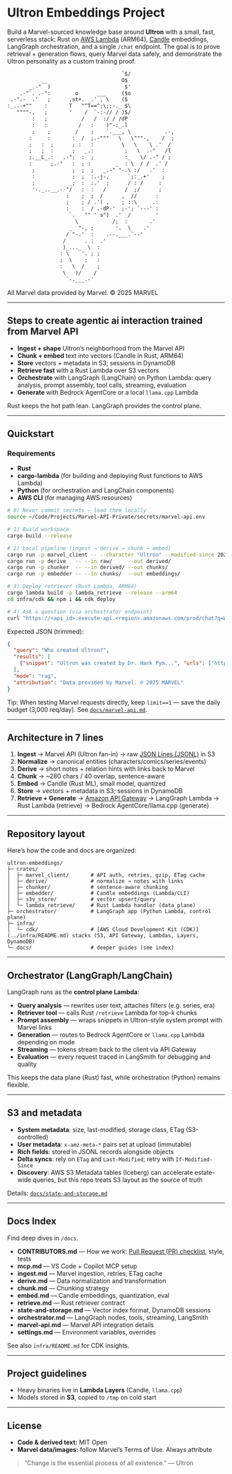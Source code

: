 # Ultron Embeddings Project

Build a Marvel-sourced knowledge base around **Ultron** with a small, fast,
serverless stack: Rust on [AWS Lambda](https://docs.aws.amazon.com/lambda/latest/dg/welcome.html) (ARM64), [Candle](https://github.com/huggingface/candle) embeddings, LangGraph orchestration,
and a single `/chat` endpoint. The goal is to prove retrieval + generation flows,
query Marvel data safely, and demonstrate the Ultron personality as a custom
training proof.

```txt
                                     `$/              
           __                        O$               
       _.-"  )                        $'              
    .-"`. .-":        o      ___     ($o              
 .-".-  .'   ;      ,st+.  .' , \    ($               
:_..-+""    :       T   "^T==^;\;;-._ $\              
   """"-,   ;       '    /  `-:-// / )$/              
        :   ;           /   /  :/ / /dP               
        :   :          /   :    )^-:_.l               
        ;    ;        /    ;    `.___, \           .-,
       :     :       :  /  ;.-"""   \   \"""-,    /  ;
       ;   :  ;      ; :   :         \   \    \ .'  / 
       ;   ;  :      ;   _.:          ;   \  .-"   /l 
       ;.__L_.:   .-";  :  ;          :_   \/ .-" / ; 
       :      ;.-"   :  ; :        _  : \  / /  .' /  
        ;            ;  ;  ;   _.-" "-.\ :/   .'  :   
        :            ;  ;  :.-j-,      `;:_.+'    ;   
        ;           _;  :  :.'  ;      / : /     :    
        '-._..__.--"/   :  :   /      /  ;/      ;    
                   :    ;  ;  /      ,  //      :     
                   ;    ; / .'( ,    ; ::\     .:     
                   :    :  / .-dP-'  ;-'; `---' :     
                    `.   "" ' s")  .'  /        '     
                      \           /;  :       .'      
                    _  "-, ;       '.  \    .'        
                   / "-.'  :    .--.___.`--'          
                  /      . :  .'                      
                  )_..._  \  :                     
                 : \    '. ; ;                        
                 ;  \    ;   :                        
                 :   \  /    ;                        
                  \   )/    /                         
                   `-.___.-'

```

All Marvel data provided by Marvel. © 2025 MARVEL

---

## Steps to create agentic ai interaction trained from Marvel API

- **Ingest + shape** Ultron’s neighborhood from the Marvel API  
- **Chunk + embed** text into vectors (Candle in Rust, ARM64)  
- **Store** vectors + metadata in S3; sessions in DynamoDB  
- **Retrieve fast** with a Rust Lambda over S3 vectors  
- **Orchestrate** with LangGraph (LangChain) on Python Lambda: query analysis, prompt assembly, tool calls, streaming, evaluation  
- **Generate** with Bedrock AgentCore or a local `llama.cpp` Lambda  

Rust keeps the hot path lean. LangGraph provides the control plane.

---

## Quickstart

### Requirements

- **Rust**
- **cargo-lambda** (for building and deploying Rust functions to AWS Lambda)
- **Python** (for orchestration and LangChain components)
- **AWS CLI** (for managing AWS resources)

```sh
# 0) Never commit secrets — load them locally
source ~/Code/Projects/Marvel-API-Private/secrets/marvel-api.env

# 1) Build workspace
cargo build --release

# 2) Local pipeline (ingest → derive → chunk → embed)
cargo run -p marvel_client -- --character "Ultron" --modified-since 2020-01-01
cargo run -p derive   -- --in raw/     --out derived/
cargo run -p chunker  -- --in derived/ --out chunks/
cargo run -p embedder -- --in chunks/  --out embeddings/

# 3) Deploy retriever (Rust Lambda, ARM64)
cargo lambda build -p lambda_retrieve --release --arm64
cd infra/cdk && npm i && cdk deploy

# 4) Ask a question (via orchestrator endpoint)
curl "https://<api_id>.execute-api.<region>.amazonaws.com/prod/chat?q=Who%20created%20Ultron%3F"
```

Expected JSON (trimmed):

```json
{
  "query": "Who created Ultron?",
  "results": [
    {"snippet": "Ultron was created by Dr. Hank Pym...", "urls": ["https://marvel.com/characters/1009685/ultron"]}
  ],
  "mode": "rag",
  "attribution": "Data provided by Marvel. © 2025 MARVEL"
}
```

Tip: When testing Marvel requests directly, keep `limit==1` — save the daily
budget (3,000 req/day). See [`docs/marvel-api.md`](./docs/marvel-api.md).

---

## Architecture in 7 lines

1. **Ingest** → Marvel API (Ultron fan-in) → raw [JSON Lines (JSONL)](https://jsonlines.org) in S3  
2. **Normalize** → canonical entities (characters/comics/series/events)  
3. **Derive** → short notes + relation hints with links back to Marvel  
4. **Chunk** → ~280 chars / 40 overlap, sentence-aware  
5. **Embed** → Candle (Rust ML), small model, quantized  
6. **Store** → vectors + metadata in S3; sessions in DynamoDB  
7. **Retrieve + Generate** → [Amazon API Gateway](https://docs.aws.amazon.com/apigateway/latest/developerguide/welcome.html) → LangGraph Lambda → Rust Lambda (retrieve) → Bedrock AgentCore/llama.cpp (generate)

---

## Repository layout

Here’s how the code and docs are organized:

```text
ultron-embeddings/
├─ crates/
│  ├─ marvel_client/       # API auth, retries, gzip, ETag cache
│  ├─ derive/              # normalize → notes with links
│  ├─ chunker/             # sentence-aware chunking
│  ├─ embedder/            # Candle embeddings (Lambda/CLI)
│  ├─ s3v_store/           # vector upsert/query
│  └─ lambda_retrieve/     # Rust Lambda handler (data plane)
├─ orchestrator/           # LangGraph app (Python Lambda, control plane)
├─ infra/
│  └─ cdk/                 # [AWS Cloud Development Kit (CDK)](../infra/README.md) stacks (S3, API Gateway, Lambdas, Layers, DynamoDB)
└─ docs/                   # deeper guides (see index)
```

---

## Orchestrator (LangGraph/LangChain)

LangGraph runs as the **control plane Lambda**:

- **Query analysis** — rewrites user text, attaches filters (e.g. series, era)  
- **Retriever tool** — calls Rust `/retrieve` Lambda for top-k chunks  
- **Prompt assembly** — wraps snippets in Ultron-style system prompt with Marvel links  
- **Generation** — routes to Bedrock AgentCore or `llama.cpp` Lambda depending on mode  
- **Streaming** — tokens stream back to the client via API Gateway  
- **Evaluation** — every request traced in LangSmith for debugging and quality  

This keeps the data plane (Rust) fast, while orchestration (Python) remains flexible.

---

## S3 and metadata

- **System metadata**: size, last-modified, storage class, ETag (S3-controlled)  
- **User metadata**: `x-amz-meta-*` pairs set at upload (immutable)  
- **Rich fields**: stored in JSONL records alongside objects  
- **Delta syncs**: rely on `ETag` and `Last-Modified`; retry with `If-Modified-Since`  
- **Discovery**: AWS S3 Metadata tables (Iceberg) can accelerate estate-wide queries, but this repo treats S3 layout as the source of truth  

Details: [`docs/state-and-storage.md`](./docs/state-and-storage.md)

---

## Docs Index

Find deep dives in `/docs`.

- **CONTRIBUTORS.md** — How we work: [Pull Request (PR) checklist](https://docs.github.com/en/pull-requests), style, tests  
- **mcp.md** — VS Code + Copilot MCP setup  
- **ingest.md** — Marvel ingestion, retries, ETag cache  
- **derive.md** — Data normalization and transformation  
- **chunk.md** — Chunking strategy  
- **embed.md** — Candle embeddings, quantization, eval  
- **retrieve.md** — Rust retriever contract  
- **state-and-storage.md** — Vector index format, DynamoDB sessions  
- **orchestrator.md** — LangGraph nodes, tools, streaming, LangSmith  
- **marvel-api.md** — Marvel API integration details  
- **settings.md** — Environment variables, overrides  

See also `infra/README.md` for CDK insights.

---

## Project guidelines

- Heavy binaries live in **Lambda Layers** (Candle, `llama.cpp`)  
- Models stored in **S3**, copied to `/tmp` on cold start  

---

## License

- **Code & derived text:** MIT Open  
- **Marvel data/images:** follow Marvel’s Terms of Use. Always attribute  

> “Change is the essential process of all existence.” — Ultron

<!-- 54654524F4E -->
